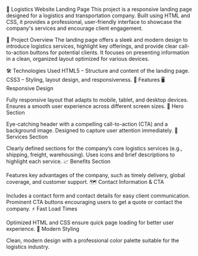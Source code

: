 
🚚 Logistics Website Landing Page
This project is a responsive landing page designed for a logistics and transportation company. Built using HTML and CSS, it provides a professional, user-friendly interface to showcase the company's services and encourage client engagement.

📌 Project Overview
The landing page offers a sleek and modern design to introduce logistics services, highlight key offerings, and provide clear call-to-action buttons for potential clients. It focuses on presenting information in a clean, organized layout optimized for various devices.

🛠️ Technologies Used
HTML5 – Structure and content of the landing page.
CSS3 – Styling, layout design, and responsiveness.
🌟 Features
🖥️ Responsive Design

Fully responsive layout that adapts to mobile, tablet, and desktop devices.
Ensures a smooth user experience across different screen sizes.
🔹 Hero Section

Eye-catching header with a compelling call-to-action (CTA) and a background image.
Designed to capture user attention immediately.
🚛 Services Section

Clearly defined sections for the company’s core logistics services (e.g., shipping, freight, warehousing).
Uses icons and brief descriptions to highlight each service.
📈 Benefits Section

Features key advantages of the company, such as timely delivery, global coverage, and customer support.
🗺️ Contact Information & CTA

Includes a contact form and contact details for easy client communication.
Prominent CTA buttons encouraging users to get a quote or contact the company.
⚡ Fast Load Times

Optimized HTML and CSS ensure quick page loading for better user experience.
🎨 Modern Styling

Clean, modern design with a professional color palette suitable for the logistics industry.
